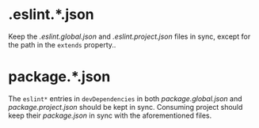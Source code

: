# .eslint.*.json

Keep the _.eslint.global.json_ and _.eslint.project.json_ files in sync, except for the path in the `extends` property..

# package.*.json

The `eslint*` entries in `devDependencies` in both _package.global.json_ and _package.project.json_ should be kept in sync. Consuming project should keep their _package.json_ in sync with the aforementioned files.
